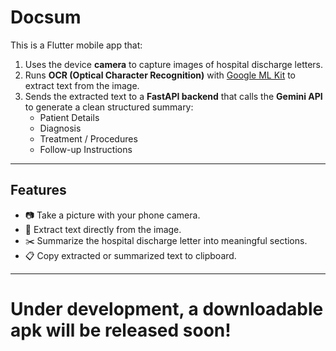 # Docsum


This is a Flutter mobile app that:
1. Uses the device **camera** to capture images of hospital discharge letters.
2. Runs **OCR (Optical Character Recognition)** with [Google ML Kit](https://pub.dev/packages/google_mlkit_text_recognition) to extract text from the image.
3. Sends the extracted text to a **FastAPI backend** that calls the **Gemini API** to generate a clean structured summary:
   - Patient Details
   - Diagnosis
   - Treatment / Procedures
   - Follow-up Instructions

---

## Features
- 📷 Take a picture with your phone camera.
- 📝 Extract text directly from the image.
- ✂️ Summarize the hospital discharge letter into meaningful sections.
- 📋 Copy extracted or summarized text to clipboard.

---

# Under development, a downloadable apk will be released soon!
